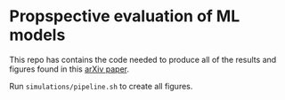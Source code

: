 # Propspective evaluation of ML models

This repo has contains the code needed to produce all of the results and figures found in this [arXiv paper](TBD). 

Run `simulations/pipeline.sh` to create all figures.
